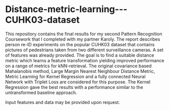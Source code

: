 # Distance-metric-learning---CUHK03-dataset
This repository contains the final results for my second Pattern Recognition Coursework that I completed with my partner Karoly. The report describes person re-ID experiments on the popular CUHK03 dataset that contains pictures of pedestrians taken from two different surveillance cameras. A set of features was already provided. The goal is to find a suitable distance metric which learns a feature transformation yielding improved performance on a range of metrics for kNN-retrieval. The original covariance based Mahalanobis method, Large Margin Nearest Neighbour Distance Metric, Metric Learning for Kernel Regression and a fully connected Neural Network with Triplet Loss are considered for this purpose. The Kernel Regression gave the best results with a performance similar to the untransformed baseline approach.

Input features and data may be provided upon request.
